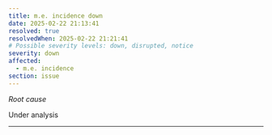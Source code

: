 ```yaml
---
title: m.e. incidence down
date: 2025-02-22 21:13:41
resolved: true
resolvedWhen: 2025-02-22 21:21:41
# Possible severity levels: down, disrupted, notice
severity: down
affected:
  - m.e. incidence
section: issue
---
```


*Root cause*

Under analysis

---


